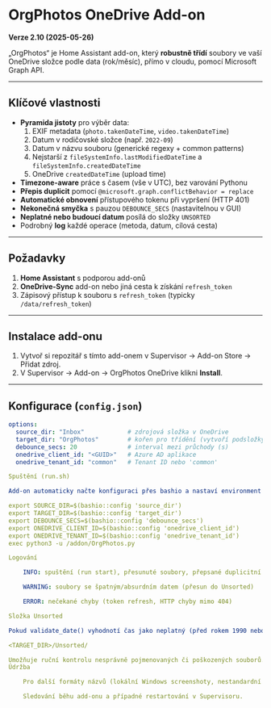 # OrgPhotos OneDrive Add-on

**Verze 2.10 (2025-05-26)**

„OrgPhotos“ je Home Assistant add-on, který **robustně třídí** soubory ve vaší OneDrive složce podle data (rok/měsíc), přímo v cloudu, pomocí Microsoft Graph API.

---

## Klíčové vlastnosti

- **Pyramida jistoty** pro výběr data:
  1. EXIF metadata (`photo.takenDateTime`, `video.takenDateTime`)
  2. Datum v rodičovské složce (např. `2022-09`)
  3. Datum v názvu souboru (generické regexy + common patterns)
  4. Nejstarší z `fileSystemInfo.lastModifiedDateTime` a `fileSystemInfo.createdDateTime`
  5. OneDrive `createdDateTime` (upload time)
- **Timezone-aware** práce s časem (vše v UTC), bez varování Pythonu
- **Přepis duplicit** pomocí `@microsoft.graph.conflictBehavior = replace`
- **Automatické obnovení** přístupového tokenu při vypršení (HTTP 401)
- **Nekonečná smyčka** s pauzou `DEBOUNCE_SECS` (nastavitelnou v GUI)
- **Neplatné nebo budoucí datum** posílá do složky `UNSORTED`
- Podrobný **log** každé operace (metoda, datum, cílová cesta)

---

## Požadavky

1. **Home Assistant** s podporou add-onů  
2. **OneDrive-Sync** add-on nebo jiná cesta k získání `refresh_token`  
3. Zápisový přístup k souboru s `refresh_token` (typicky `/data/refresh_token`)

---

## Instalace add-onu

1. Vytvoř si repozitář s tímto add-onem v Supervisor → Add-on Store → Přidat zdroj.  
2. V Supervisor → Add-on → OrgPhotos OneDrive klikni **Install**.

---

## Konfigurace (`config.json`)

```yaml
options:
  source_dir: "Inbox"            # zdrojová složka v OneDrive
  target_dir: "OrgPhotos"        # kořen pro třídění (vytvoří podsložky)
  debounce_secs: 20              # interval mezi průchody (s)
  onedrive_client_id: "<GUID>"   # Azure AD aplikace
  onedrive_tenant_id: "common"   # Tenant ID nebo 'common'

Spuštění (run.sh)

Add-on automaticky načte konfiguraci přes bashio a nastaví environment proměnné:

export SOURCE_DIR=$(bashio::config 'source_dir')
export TARGET_DIR=$(bashio::config 'target_dir')
export DEBOUNCE_SECS=$(bashio::config 'debounce_secs')
export ONEDRIVE_CLIENT_ID=$(bashio::config 'onedrive_client_id')
export ONEDRIVE_TENANT_ID=$(bashio::config 'onedrive_tenant_id')
exec python3 -u /addon/OrgPhotos.py

Logování

    INFO: spuštění (run start), přesunuté soubory, přepsané duplicitní soubory, pauza (Sleeping X seconds)

    WARNING: soubory se špatným/absurdním datem (přesun do Unsorted)

    ERROR: nečekané chyby (token refresh, HTTP chyby mimo 404)

Složka Unsorted

Pokud validate_date() vyhodnotí čas jako neplatný (před rokem 1990 nebo v budoucnosti), soubor se přesune do:

<TARGET_DIR>/Unsorted/

Umožňuje ruční kontrolu nesprávně pojmenovaných či poškozených souborů.
Údržba

    Pro další formáty názvů (lokální Windows screenshoty, nestandardní prefixy) uprav FILENAME_PATTERNS nebo GENERIC_PATTERNS v OrgPhotos.py.

    Sledování běhu add-onu a případné restartování v Supervisoru.